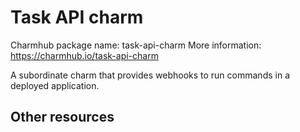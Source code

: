 <!--
Avoid using this README file for information that is maintained or published elsewhere, e.g.:

* metadata.yaml > published on Charmhub
* documentation > published on (or linked to from) Charmhub
* detailed contribution guide > documentation or CONTRIBUTING.md

Use links instead.
-->

# Task API charm

Charmhub package name: task-api-charm
More information: <https://charmhub.io/task-api-charm>

A subordinate charm that provides webhooks to run commands in a deployed application.

## Other resources
